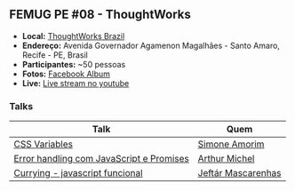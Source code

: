 ## FEMUG PE #08 - ThoughtWorks

* **Local:** [ThoughtWorks Brazil](https://www.thoughtworks.com/pt)
* **Endereço:** Avenida Governador Agamenon Magalhães - Santo Amaro, Recife - PE, Brasil
* **Participantes:** ~50 pessoas
* **Fotos:** [Facebook Album](https://www.facebook.com/pg/femugpe/photos/?tab=album&album_id=1247900408630680)
* **Live:** [Live stream no youtube](https://www.youtube.com/watch?v=JTtJGBluM-g)

### Talks

| Talk                            | Quem                                                               
| ------------------------------  | ------------------------------------------------------------------
| [CSS Variables](https://speakerdeck.com/simoneas02/variaveis-nativas-com-css) | [Simone Amorim](https://github.com/simoneas02/)
| [Error handling com JavaScript e Promises](#) | [Arthur Michel](https://github.com/arthurmichel)
| [Currying - javascript funcional](https://speakerdeck.com/jefter/programacao-funcional-com-currying) | [Jeftár Mascarenhas](https://github.com/jeftarmascarenhas)